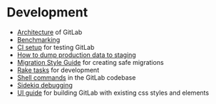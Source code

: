 # Development

- [Architecture](architecture.md) of GitLab
- [Benchmarking](benchmarking.md)
- [CI setup](ci_setup.md) for testing GitLab
- [How to dump production data to staging](dump_db.md)
- [Migration Style Guide](migration_style_guide.md) for creating safe migrations
- [Rake tasks](rake_tasks.md) for development
- [Shell commands](shell_commands.md) in the GitLab codebase
- [Sidekiq debugging](sidekiq_debugging.md)
- [UI guide](ui_guide.md) for building GitLab with existing css styles and elements
